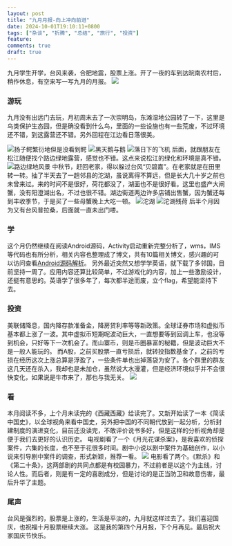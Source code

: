 ```yaml
---
layout: post
title: "九月月报-向上冲向前进"
date: 2024-10-01T19:10:11+0800
tags: ["杂谈", "折腾", "总结", "旅行", "投资"]
feature: 
comments: true
draft: true
---
```

九月学生开学，台风来袭，合肥地震，股票上涨。开了一夜的车到达皖南农村后，稍作休息，有空来写一写九月的月报。
![](https://img.isming.me/photo/IMG_20240917_173944.jpg)
<!--more-->
### 游玩
九月没有出远门去玩，月初周末去了一次崇明岛，东滩湿地公园转了一下，这里是鸟类保护生态园，但是确没看到什么鸟，里面的一些设施也有一些荒废，不过环境还不错，到这露营还不错。另外回程在江边看日落很美。

![扬子鳄繁衍地但是没看到鳄](https://img.isming.me/photo/IMG_20240901_164507.jpg)
![黑天鹅与鹅](https://img.isming.me/photo/IMG_20240901_164646.jpg)
![落日下的飞机](https://img.isming.me/photo/IMG_20240901_182431.jpg)
后面，就跟朋友在松江随便找个路边绿地露营，感觉也不错。这点来说松江的绿化和环境是真不错。
![路边绿地风景](https://img.isming.me/photo/IMG_20240908_133414.jpg)
中秋节，赶回老家，得以躲过台风“贝碧嘉”。在老家就是在田里转一转。抽了半天去了一趟邻县的沱湖，虽说离得不算远，但是长大几十岁之前也未曾来过。来的时间不是很好，荷花都没了，湖面也不是很好看。这里也盛产大闸蟹，没有阳澄湖出名，不过也很不错。湖边街道两边许多店铺出售蟹，因为蟹还每到丰收季节，于是买了一些母蟹晚上大吃一顿。
![沱湖](https://img.isming.me/photo/IMG_20240915_152544.jpg)
![沱湖残荷](https://img.isming.me/photo/IMG_20240915_154958.jpg)
后半个月因为又有台风普拉桑，后面就一直未出门喽。
### 学
这个月仍然继续在阅读Android源码，Activity启动重新完整分析了，wms，IMS等代码也有所分析，相关内容也整理成了博文，共有10篇相关博文，感兴趣的可以访问查看[Android源码解析](https://isming.me/tags/android%E6%BA%90%E7%A0%81/)。
另外最近突然又想学学英语，就下载了多邻国，目前坚持一周了。应用内容还算比较简单，不过游戏化的内容，加上一些激励设计，还挺有意思的。英语学了很多年了，每次都半途而废，立个flag，希望能坚持下去。

### 投资
美联储降息，国内降存款准备金，降房贷利率等等新政策。全球证券市场和虚拟币基本都上涨了一波。其中虚拟币短期呢波动巨大，一直想要等到回调上车，也没等到机会，只好等下一次机会了。而山寨币，则是币圈暴富的秘籍，但是波动巨大不是一般人能玩的。
而A股，之前买股票一直亏损后，就转投指数基金了，之前的亏损在经历这次上涨总算是浮盈了，一些条件单也出掉落袋为安了。各个群里的群友这几天还在杀入，我却也是未加仓，虽然说大水漫灌，但是经济环境似乎并不会很快变化，如果说是牛市来了，那也与我无关。
![](https://img.isming.me/photo/IMG_20240901_170210.jpg)


### 看
本月阅读不多，上个月未读完的《西藏西藏》给读完了。又新开始读了一本《简读中国史》，以全球视角来看中国史，另外把中国的不同朝代放到一起分析，分析封建制度的演进变化，目前还没读完，不敢评价说书多好，但是这样的分析视角却是便于我们去更好的认识历史。
电视剧看了一个《月光花谋杀案》，是我喜欢的侦探案件，六集的长度，也不至于花很多时间。剧中小说以剧中案件为基础创作，以小说来引导剧中案件的调查，形式新颖，推荐一看。
![](https://img.isming.me/image/moonflowermurder.jpg)
电影看了两个。《默杀》和《第二十条》，这两部剧的共同点都是有校园暴力，不过前者是以这个为主线，讨论人性。而后者，则是有一定的喜剧成分，但是讨论的是正当防卫和故意伤害，最后升华了主题。

### 尾声
台风是强烈的，股票是上涨的，生活是平淡的，九月就这样过去了。我们喜迎国庆，也祝福十月股票继续大涨。
这是我的第四个月月报，下个月再见。最后祝大家国庆节快乐。

